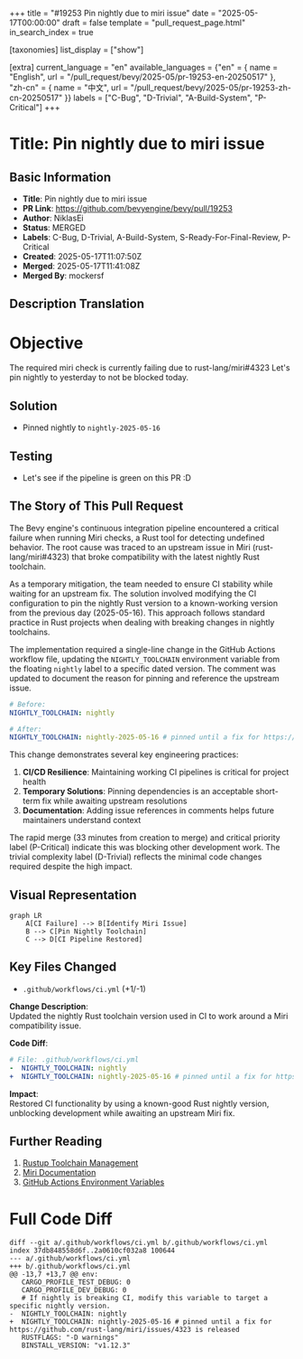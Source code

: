 +++
title = "#19253 Pin nightly due to miri issue"
date = "2025-05-17T00:00:00"
draft = false
template = "pull_request_page.html"
in_search_index = true

[taxonomies]
list_display = ["show"]

[extra]
current_language = "en"
available_languages = {"en" = { name = "English", url = "/pull_request/bevy/2025-05/pr-19253-en-20250517" }, "zh-cn" = { name = "中文", url = "/pull_request/bevy/2025-05/pr-19253-zh-cn-20250517" }}
labels = ["C-Bug", "D-Trivial", "A-Build-System", "P-Critical"]
+++

# Title: Pin nightly due to miri issue

## Basic Information
- **Title**: Pin nightly due to miri issue
- **PR Link**: https://github.com/bevyengine/bevy/pull/19253
- **Author**: NiklasEi
- **Status**: MERGED
- **Labels**: C-Bug, D-Trivial, A-Build-System, S-Ready-For-Final-Review, P-Critical
- **Created**: 2025-05-17T11:07:50Z
- **Merged**: 2025-05-17T11:41:08Z
- **Merged By**: mockersf

## Description Translation
# Objective

The required miri check is currently failing due to rust-lang/miri#4323
Let's pin nightly to yesterday to not be blocked today.

## Solution

- Pinned nightly to `nightly-2025-05-16`

## Testing

- Let's see if the pipeline is green on this PR :D

## The Story of This Pull Request

The Bevy engine's continuous integration pipeline encountered a critical failure when running Miri checks, a Rust tool for detecting undefined behavior. The root cause was traced to an upstream issue in Miri (rust-lang/miri#4323) that broke compatibility with the latest nightly Rust toolchain. 

As a temporary mitigation, the team needed to ensure CI stability while waiting for an upstream fix. The solution involved modifying the CI configuration to pin the nightly Rust version to a known-working version from the previous day (2025-05-16). This approach follows standard practice in Rust projects when dealing with breaking changes in nightly toolchains.

The implementation required a single-line change in the GitHub Actions workflow file, updating the `NIGHTLY_TOOLCHAIN` environment variable from the floating `nightly` label to a specific dated version. The comment was updated to document the reason for pinning and reference the upstream issue.

```yaml
# Before:
NIGHTLY_TOOLCHAIN: nightly

# After:
NIGHTLY_TOOLCHAIN: nightly-2025-05-16 # pinned until a fix for https://github.com/rust-lang/miri/issues/4323 is released
```

This change demonstrates several key engineering practices:
1. **CI/CD Resilience**: Maintaining working CI pipelines is critical for project health
2. **Temporary Solutions**: Pinning dependencies is an acceptable short-term fix while awaiting upstream resolutions
3. **Documentation**: Adding issue references in comments helps future maintainers understand context

The rapid merge (33 minutes from creation to merge) and critical priority label (P-Critical) indicate this was blocking other development work. The trivial complexity label (D-Trivial) reflects the minimal code changes required despite the high impact.

## Visual Representation

```mermaid
graph LR
    A[CI Failure] --> B[Identify Miri Issue]
    B --> C[Pin Nightly Toolchain]
    C --> D[CI Pipeline Restored]
```

## Key Files Changed

- `.github/workflows/ci.yml` (+1/-1)

**Change Description**:  
Updated the nightly Rust toolchain version used in CI to work around a Miri compatibility issue.

**Code Diff**:
```yaml
# File: .github/workflows/ci.yml
-  NIGHTLY_TOOLCHAIN: nightly
+  NIGHTLY_TOOLCHAIN: nightly-2025-05-16 # pinned until a fix for https://github.com/rust-lang/miri/issues/4323 is released
```

**Impact**:  
Restored CI functionality by using a known-good Rust nightly version, unblocking development while awaiting an upstream Miri fix.

## Further Reading

1. [Rustup Toolchain Management](https://rust-lang.github.io/rustup/concepts/toolchains.html)
2. [Miri Documentation](https://github.com/rust-lang/miri)
3. [GitHub Actions Environment Variables](https://docs.github.com/en/actions/learn-github-actions/variables)

# Full Code Diff
```
diff --git a/.github/workflows/ci.yml b/.github/workflows/ci.yml
index 37db848558d6f..2a0610cf032a8 100644
--- a/.github/workflows/ci.yml
+++ b/.github/workflows/ci.yml
@@ -13,7 +13,7 @@ env:
   CARGO_PROFILE_TEST_DEBUG: 0
   CARGO_PROFILE_DEV_DEBUG: 0
   # If nightly is breaking CI, modify this variable to target a specific nightly version.
-  NIGHTLY_TOOLCHAIN: nightly
+  NIGHTLY_TOOLCHAIN: nightly-2025-05-16 # pinned until a fix for https://github.com/rust-lang/miri/issues/4323 is released
   RUSTFLAGS: "-D warnings"
   BINSTALL_VERSION: "v1.12.3"
 
```